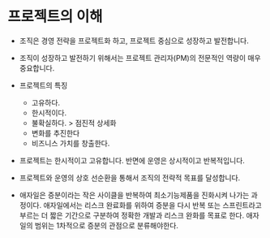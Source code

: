 # 프로젝트의 이해

- 조직은 경영 전략을 프로젝트화 하고, 프로젝트 중심으로 성장하고 발전합니다.
- 조직이 성장하고 발전하기 위해서는 프로젝트 관리자(PM)의 전문적인 역량이 매우 중요합니다.
- 프로젝트의 특징
  - 고유하다.
  - 한시적이다.
  - 불확실하다. > 점진적 상세화
  - 변화를 추진한다
  - 비즈니스 가치를 창출한다.
- 프로젝트는 한시적이고 고유합니다. 반면에 운영은 상시적이고 반복적입니다.
- 프로젝트와 운영의 상호 선순환을 통해서 조직의 전략적 목표를 달성합니다.



- 애자일은 증분이라는 작은 사이클을 반복하여 최소기능제품을 진화시켜 나가는 과정이다. 애자일에서는 리스크 완료화를 위하여 증분을 다시 반복 또는 스프린트라고 부르는 더 짧은 기간으로 구분하여 정확한 개발과 리스크 완화를 목표로 한다. 애자일의 범위는 1차적으로 증분의 관점으로 분류해야한다.